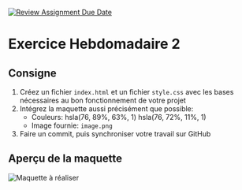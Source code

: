 [![Review Assignment Due Date](https://classroom.github.com/assets/deadline-readme-button-22041afd0340ce965d47ae6ef1cefeee28c7c493a6346c4f15d667ab976d596c.svg)](https://classroom.github.com/a/L2WcD0Az)

# Exercice Hebdomadaire 2

## Consigne

1. Créez un fichier `index.html` et un fichier `style.css` avec les bases nécessaires au bon fonctionnement de votre projet
2. Intégrez la maquette aussi précisément que possible:
   - Couleurs: hsla(76, 89%, 63%, 1) hsla(76, 72%, 11%, 1)
   - Image fournie: `image.png`
3. Faire un commit, puis synchroniser votre travail sur GitHub

## Aperçu de la maquette

![Maquette à réaliser](maquette.png)
